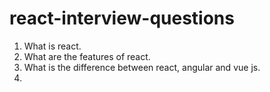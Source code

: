 # react-interview-questions


1. What is react.
2. What are the features of react.
3. What is the difference between react, angular and vue js.
4. 
